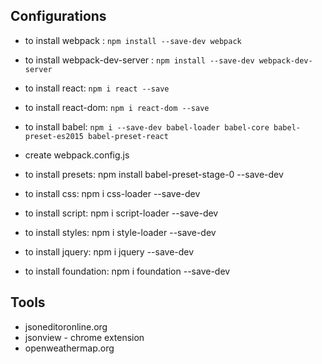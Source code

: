 ## Configurations
- to install webpack : `npm install --save-dev webpack`
- to install webpack-dev-server : `npm install --save-dev webpack-dev-server`
- to install react: `npm i react --save`
- to install react-dom: `npm i react-dom --save`
- to install babel: `npm i --save-dev babel-loader babel-core babel-preset-es2015 babel-preset-react`

- create webpack.config.js

- to install presets: npm install babel-preset-stage-0 --save-dev

- to install css: npm i css-loader --save-dev
- to install script: npm i script-loader --save-dev
- to install styles: npm i style-loader --save-dev

- to install jquery: npm i jquery --save-dev
- to install foundation: npm i foundation --save-dev
## Tools
- jsoneditoronline.org
- jsonview - chrome extension
- openweathermap.org
